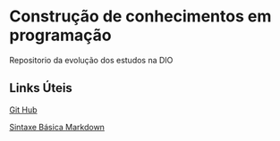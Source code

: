#  Construção de conhecimentos em programação 
Repositorio da evolução dos estudos na DIO

## Links Úteis
[Git Hub](https://github.com)

[Sintaxe Básica Markdown](https://www.markdownguide.org/basic-syntax/)
